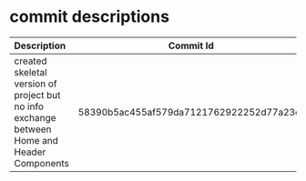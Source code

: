 # commit descriptions
| Description      | Commit Id  |
| :------------- | :----------: | 
|  created skeletal version of project but no info exchange between Home and Header Components | 58390b5ac455af579da7121762922252d77a23df  | 
